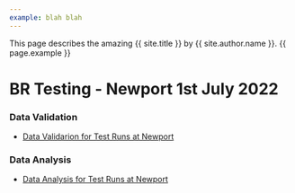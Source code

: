 ```yaml
---
example: blah blah
---
```

This page describes the amazing {{ site.title }} by {{ site.author.name }}.
{{ page.example }}

# BR Testing - Newport 1st July 2022  

### Data Validation  
- [Data Validarion for Test Runs at Newport](Cleaned/)

### Data Analysis  
- [Data Analysis for Test Runs at Newport](Validated/)


